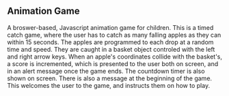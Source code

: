 ## Animation Game ##

A broswer-based, Javascript animation game for children. This is a timed catch game, where the user has to catch as many falling apples as they can within 15 seconds.
The apples are programmed to each drop at a random time and speed. They are caught in a basket object controled with the left and right arrow keys. 
When an apple's coordinates collide with the basket's, a score is incremented, which is presented to the user both on screen, and in an alert message once the game ends.
The countdown timer is also shown on screen. There is also a message at the beginning of the game. This welcomes the user to the game, and instructs them on how to play. 
